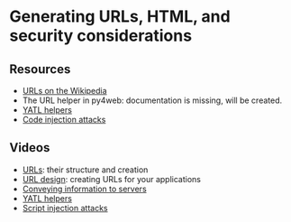 # Generating URLs, HTML, and security considerations

## Resources

* [URLs on the Wikipedia](https://en.wikipedia.org/wiki/URL)
* The URL helper in py4web: documentation is missing, will be created. 
* [YATL helpers](https://py4web.com/_documentation/static/en/chapter-10.html)
* [Code injection attacks](https://en.wikipedia.org/wiki/Code_injection)

## Videos

* [URLs](https://youtu.be/OonCQz79XOo): their structure and creation
* [URL design](https://youtu.be/xIFPseE0QSE): creating URLs for your applications
* [Conveying information to servers](https://youtu.be/6jo3dJ9di3o)
* [YATL helpers](https://youtu.be/MQLoOTj80Hc)
* [Script injection attacks](https://youtu.be/eEw1iorqRZY)